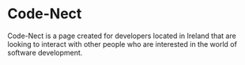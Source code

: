 # Code-Nect
Code-Nect is a page created for developers located in Ireland that are looking to interact with other people who are interested in the world of software development.